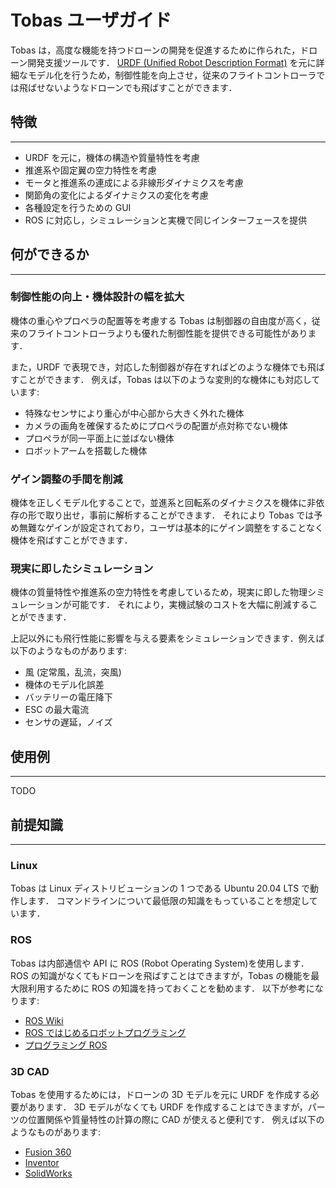 # Tobas ユーザガイド

Tobas は，高度な機能を持つドローンの開発を促進するために作られた，ドローン開発支援ツールです．
<a href=http://forestofazumino.web.fc2.com/ros/ros_urdf_xacro.html target="_blank">URDF (Unified Robot Description Format)</a>
を元に詳細なモデル化を行うため，制御性能を向上させ，従来のフライトコントローラでは飛ばせないようなドローンでも飛ばすことができます．

## 特徴

---

- URDF を元に，機体の構造や質量特性を考慮
- 推進系や固定翼の空力特性を考慮
- モータと推進系の連成による非線形ダイナミクスを考慮
- 関節角の変化によるダイナミクスの変化を考慮
- 各種設定を行うための GUI
- ROS に対応し，シミュレーションと実機で同じインターフェースを提供

## 何ができるか

---

### 制御性能の向上・機体設計の幅を拡大

機体の重心やプロペラの配置等を考慮する Tobas は制御器の自由度が高く，従来のフライトコントローラよりも優れた制御性能を提供できる可能性があります．

また，URDF で表現でき，対応した制御器が存在すればどのような機体でも飛ばすことができます．
例えば，Tobas は以下のような変則的な機体にも対応しています:

- 特殊なセンサにより重心が中心部から大きく外れた機体
- カメラの画角を確保するためにプロペラの配置が点対称でない機体
- プロペラが同一平面上に並ばない機体
- ロボットアームを搭載した機体

### ゲイン調整の手間を削減

機体を正しくモデル化することで，並進系と回転系のダイナミクスを機体に非依存の形で取り出せ，事前に解析することができます．
それにより Tobas では予め無難なゲインが設定されており，ユーザは基本的にゲイン調整をすることなく機体を飛ばすことができます．

### 現実に即したシミュレーション

機体の質量特性や推進系の空力特性を考慮しているため，現実に即した物理シミュレーションが可能です．
それにより，実機試験のコストを大幅に削減することができます．

上記以外にも飛行性能に影響を与える要素をシミュレーションできます．例えば以下のようなものがあります:

- 風 (定常風，乱流，突風)
- 機体のモデル化誤差
- バッテリーの電圧降下
- ESC の最大電流
- センサの遅延，ノイズ

## 使用例

---

TODO

## 前提知識

---

### Linux

Tobas は Linux ディストリビューションの 1 つである Ubuntu 20.04 LTS で動作します．
コマンドラインについて最低限の知識をもっていることを想定しています．

### ROS

Tobas は内部通信や API に ROS (Robot Operating System)</a>を使用します．
ROS の知識がなくてもドローンを飛ばすことはできますが，Tobas の機能を最大限利用するために ROS の知識を持っておくことを勧めます．
以下が参考になります:

- <a href=https://wiki.ros.org/ja target="_blank">ROS Wiki</a>
- <a href=https://www.kohgakusha.co.jp/books/detail/978-4-7775-2168-5 target="_blank">ROS ではじめるロボットプログラミング</a>
- <a href=https://www.oreilly.co.jp/books/9784873118093 target="_blank">プログラミング ROS</a>

### 3D CAD

Tobas を使用するためには，ドローンの 3D モデルを元に URDF を作成する必要があります．
3D モデルがなくても URDF を作成することはできますが，パーツの位置関係や質量特性の計算の際に CAD が使えると便利です．
例えば以下のようなものがあります:

- <a href=https://www.autodesk.co.jp/products/fusion-360 target="_blank">Fusion 360</a>
- <a href=https://www.autodesk.co.jp/products/inventor target="_blank">Inventor</a>
- <a href=https://www.solidworks.com/ja target="_blank">SolidWorks</a>
